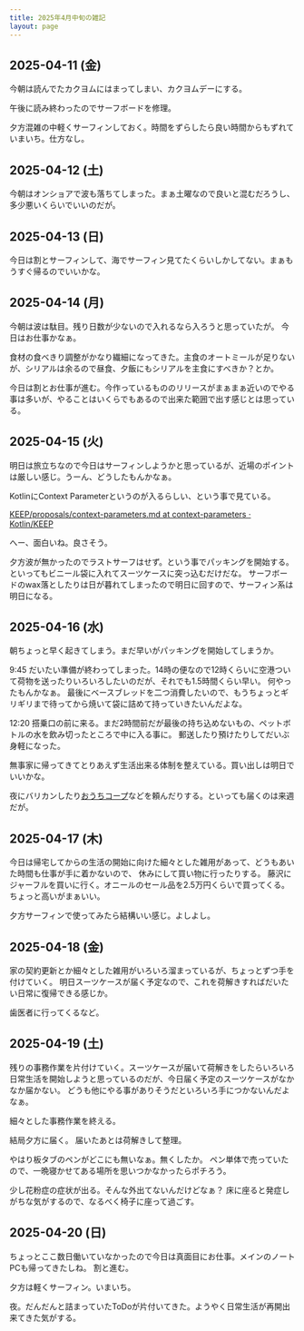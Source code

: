 ```yaml
---
title: 2025年4月中旬の雑記
layout: page
---
```


## 2025-04-11 (金)

今朝は読んでたカクヨムにはまってしまい、カクヨムデーにする。

午後に読み終わったのでサーフボードを修理。

夕方混雑の中軽くサーフィンしておく。時間をずらしたら良い時間からもずれていまいち。仕方なし。

## 2025-04-12 (土)

今朝はオンショアで波も落ちてしまった。まぁ土曜なので良いと混むだろうし、多少悪いくらいでいいのだが。

## 2025-04-13 (日)

今日は割とサーフィンして、海でサーフィン見てたくらいしかしてない。まぁもうすぐ帰るのでいいかな。

## 2025-04-14 (月)

今朝は波は駄目。残り日数が少ないので入れるなら入ろうと思っていたが。
今日はお仕事かなぁ。

食材の食べきり調整がかなり繊細になってきた。主食のオートミールが足りないが、シリアルは余るので昼食、夕飯にもシリアルを主食にすべきか？とか。

今日は割とお仕事が進む。今作っているもののリリースがまぁまぁ近いのでやる事は多いが、やることはいくらでもあるので出来た範囲で出す感じとは思っている。

## 2025-04-15 (火)

明日は旅立ちなので今日はサーフィンしようかと思っているが、近場のポイントは厳しい感じ。うーん、どうしたもんかなぁ。

KotlinにContext Parameterというのが入るらしい、という事で見ている。

[KEEP/proposals/context-parameters.md at context-parameters · Kotlin/KEEP](https://github.com/Kotlin/KEEP/blob/context-parameters/proposals/context-parameters.md)

へー、面白いね。良さそう。

夕方波が無かったのでラストサーフはせず。という事でパッキングを開始する。
といってもビニール袋に入れてスーツケースに突っ込むだけだな。
サーフボードのwax落としたりは日が暮れてしまったので明日に回すので、サーフィン系は明日になる。

## 2025-04-16 (水)

朝ちょっと早く起きてしまう。まだ早いがパッキングを開始してしまうか。

9:45 だいたい準備が終わってしまった。14時の便なので12時くらいに空港ついて荷物を送ったりいろいろしたいのだが、それでも1.5時間くらい早い。
何やったもんかなぁ。
最後にベースブレッドを二つ消費したいので、もうちょっとギリギリまで待ってから焼いて袋に詰めて持っていきたいんだよな。

12:20 搭乗口の前に来る。まだ2時間前だが最後の持ち込めないもの、ペットボトルの水を飲み切ったところで中に入る事に。
郵送したり預けたりしてだいぶ身軽になった。

無事家に帰ってきてとりあえず生活出来る体制を整えている。買い出しは明日でいいかな。

夜にバリカンしたり[おうちコープ](https://karino2.github.io/RandomThoughts/%E3%81%8A%E3%81%86%E3%81%A1%E3%82%B3%E3%83%BC%E3%83%97)などを頼んだりする。といっても届くのは来週だが。

## 2025-04-17 (木)

今日は帰宅してからの生活の開始に向けた細々とした雑用があって、どうもあいた時間も仕事が手に着かないので、
休みにして買い物に行ったりする。
藤沢にジャーフルを買いに行く。オニールのセール品を2.5万円くらいで買ってくる。ちょっと高いがまぁいい。

夕方サーフィンで使ってみたら結構いい感じ。よしよし。

## 2025-04-18 (金)

家の契約更新とか細々とした雑用がいろいろ溜まっているが、ちょっとずつ手を付けていく。
明日スーツケースが届く予定なので、これを荷解きすればだいたい日常に復帰できる感じか。

歯医者に行ってくるなど。

## 2025-04-19 (土)

残りの事務作業を片付けていく。スーツケースが届いて荷解きをしたらいろいろ日常生活を開始しようと思っているのだが、今日届く予定のスーツケースがなかなか届かない。
どうも他にやる事がありそうだといろいろ手につかないんだよなぁ。

細々とした事務作業を終える。

結局夕方に届く。
届いたあとは荷解きして整理。

やはり板タブのペンがどこにも無いなぁ。無くしたか。
ペン単体で売っていたので、一晩寝かせてある場所を思いつかなかったらポチろう。

少し花粉症の症状が出る。そんな外出てないんだけどなぁ？
床に座ると発症しがちな気がするので、なるべく椅子に座って過ごす。

## 2025-04-20 (日)

ちょっとここ数日働いていなかったので今日は真面目にお仕事。メインのノートPCも帰ってきたしね。
割と進む。

夕方は軽くサーフィン。いまいち。

夜。だんだんと詰まっていたToDoが片付いてきた。ようやく日常生活が再開出来てきた気がする。